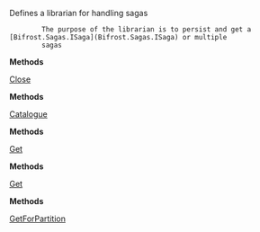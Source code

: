 Defines a librarian for handling sagas
            
            The purpose of the librarian is to persist and get a [Bifrost.Sagas.ISaga](Bifrost.Sagas.ISaga) or multiple
            sagas

**Methods**

[Close](Bifrost.Sagas.ISagaLibrarian.Close)


**Methods**

[Catalogue](Bifrost.Sagas.ISagaLibrarian.Catalogue)


**Methods**

[Get](Bifrost.Sagas.ISagaLibrarian.Get)


**Methods**

[Get](Bifrost.Sagas.ISagaLibrarian.Get)


**Methods**

[GetForPartition](Bifrost.Sagas.ISagaLibrarian.GetForPartition)
